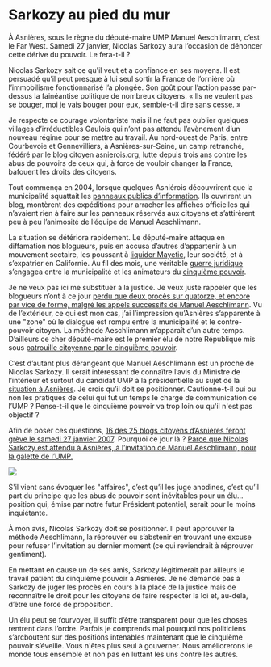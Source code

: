 # Sarkozy au pied du mur

À Asnières, sous le règne du député-maire UMP Manuel Aeschlimann, c’est le Far West. Samedi 27 janvier, Nicolas Sarkozy aura l’occasion de dénoncer cette dérive du pouvoir. Le fera-t-il ?

Nicolas Sarkozy sait ce qu'il veut et a confiance en ses moyens. Il est persuadé qu’il peut presque à lui seul sortir la France de l’ornière où l’immobilisme fonctionnarisé l’a plongée. Son goût pour l’action passe par-dessus la fainéantise politique de nombreux citoyens. « Ils ne veulent pas se bouger, moi je vais bouger pour eux, semble-t-il dire sans cesse. »

Je respecte ce courage volontariste mais il ne faut pas oublier quelques villages d’irréductibles Gaulois qui n’ont pas attendu l’avènement d’un nouveau régime pour se mettre au travail. Au nord-ouest de Paris, entre Courbevoie et Gennevilliers, à Asnières-sur-Seine, un camp retranché, fédéré par le blog citoyen [asnierois.org](http://asnierois.org), lutte depuis trois ans contre les abus de pouvoirs de ceux qui, à force de vouloir changer la France, bafouent les droits des citoyens.

Tout commença en 2004, lorsque quelques Asniérois découvrirent que la municipalité squattait les [panneaux publics d’information](http://asnierois.org/fw/html/modules.php?name=News&file=article&sid=553). Ils ouvrirent un blog, montèrent des expéditions pour arracher les affiches officielles qui n’avaient rien à faire sur les panneaux réservés aux citoyens et s’attirèrent peu à peu l’animosité de l’équipe de Manuel Aeschlimann.

La situation se détériora rapidement. Le député-maire attaqua en diffamation nos blogueurs, puis en accusa d’autres d’appartenir à un mouvement sectaire, les poussant à [liquider Mayetic](http://www.agoravox.fr/recherche.php3?q=mayetic), leur société, et à s’expatrier en Californie. Au fil des mois, une véritable [guerre juridique](http://juridoscope.asnierois.org) s’engagea entre la municipalité et les animateurs du [cinquième pouvoir](http://blog.tcrouzet.com/le-cinquieme-pouvoir/).

Je ne veux pas ici me substituer à la justice. Je veux juste rappeler que les blogueurs n’ont à ce jour [perdu que deux procès sur quatorze, et encore par vice de forme, malgré les appels successifs de Manuel Aeschlimann](http://juridoscope.asnierois.org). Vu de l’extérieur, ce qui est mon cas, j’ai l’impression qu’Asnières s’apparente à une "zone" où le dialogue est rompu entre la municipalité et le contre-pouvoir citoyen. La méthode Aeschlimann m’apparaît d’un autre temps. D’ailleurs ce cher député-maire est le premier élu de notre République mis sous [patrouille citoyenne par le cinquième pouvoir](http://japarthur.typepad.com/).

C’est d’autant plus dérangeant que Manuel Aeschlimann est un proche de Nicolas Sarkozy. Il serait intéressant de connaître l’avis du Ministre de l’intérieur et surtout du candidat UMP à la présidentielle au sujet de la [situation à Asnières](http://asnierois.org/fw/html/modules.php?name=News&file=article&sid=662). Je crois qu’il doit se positionner. Cautionne-t-il oui ou non les pratiques de celui qui fut un temps le chargé de communication de l’UMP ? Pense-t-il que le cinquième pouvoir va trop loin ou qu'il n'est pas objectif ?

Afin de poser ces questions, [16 des 25 blogs citoyens d’Asnières feront grève le samedi 27 janvier 2007](http://www.collectif-asnieres.fr/). Pourquoi ce jour là ? [Parce que Nicolas Sarkozy est attendu à Asnières, à l’invitation de Manuel Aeschlimann, pour la galette de l’UMP.](http://blog.tcrouzet.comhttps://tcrouzet.com/images_tc/20070126umpb.jpg)

![](http://blog.tcrouzet.comhttps://tcrouzet.com/images_tc/20070126ump.jpg)

S'il vient sans évoquer les "affaires", c’est qu’il les juge anodines, c’est qu’il part du principe que les abus de pouvoir sont inévitables pour un élu… position qui, émise par notre futur Président potentiel, serait pour le moins inquiétante.

À mon avis, Nicolas Sarkozy doit se positionner. Il peut approuver la méthode Aeschlimann, la réprouver ou s’abstenir en trouvant une excuse pour refuser l’invitation au dernier moment (ce qui reviendrait à réprouver gentiment).

En mettant en cause un de ses amis, Sarkozy légitimerait par ailleurs le travail patient du cinquième pouvoir à Asnières. Je ne demande pas à Sarkozy de juger les procès en cours à la place de la justice mais de reconnaître le droit pour les citoyens de faire respecter la loi et, au-delà, d’être une force de proposition.

Un élu peut se fourvoyer, il suffit d’être transparent pour que les choses rentrent dans l’ordre. Parfois je comprends mal pourquoi nos politiciens s’arcboutent sur des positions intenables maintenant que le cinquième pouvoir s’éveille. Vous n'êtes plus seul à gouverner. Nous améliorerons le monde tous ensemble et non pas en luttant les uns contre les autres.